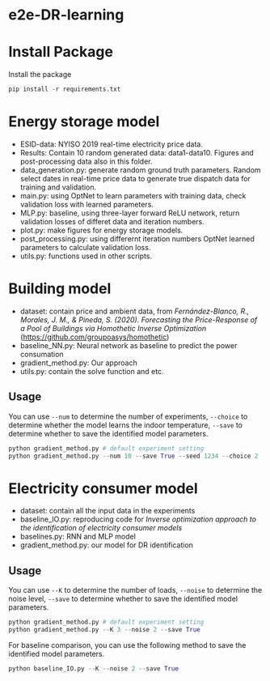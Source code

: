 # e2e-DR-learning
# Install Package
Install the package
```python
pip install -r requirements.txt
```

# Energy storage model
- ESID-data: NYISO 2019 real-time electricity price data.
- Results: Contain 10 random generated data: data1-data10. Figures and post-processing data also in this folder.
- data_generation.py: generate random ground truth parameters. Random select dates in real-time price data to generate true dispatch data for training and validation.
- main.py: using OptNet to learn parameters with training data, check validation loss with learned parameters.
- MLP.py: baseline, using three-layer forward ReLU network, return validation losses of differet data and iteration numbers.
- plot.py: make figures for energy storage models.
- post_processing.py: using differernt iteration numbers OptNet learned parameters to calculate validation loss.
- utils.py: functions used in other scripts.


# Building model
- dataset: contain price and ambient data, from *Fernández-Blanco, R., Morales, J. M., & Pineda, S. (2020). Forecasting the Price-Response of a Pool of Buildings via Homothetic Inverse Optimization* (https://github.com/groupoasys/homothetic)
- baseline_NN.py: Neural network as baseline to predict the power consumation
- gradient_method.py: Our approach
- utils.py: contain the solve function and etc.

## Usage
You can use `--num` to determine the number of experiments, `--choice` to determine whether the model learns the indoor temperature, `--save` to determine whether to save the identified model parameters.
```python
python gradient_method.py # default experiment setting
python gradient_method.py --num 10 --save True --seed 1234 --choice 2
```

# Electricity consumer model
- dataset: contain all the input data in the experiments
- baseline_IO.py: reproducing code for *Inverse optimization approach to the identification of electricity consumer models*
- baselines.py: RNN and MLP model
- gradient_method.py: our model for DR identification

## Usage
You can use `--K` to determine the number of loads, `--noise` to determine the noise level, `--save` to determine whether to save the identified model parameters.
```python
python gradient_method.py # default experiment setting
python gradient_method.py --K 3 --noise 2 --save True
```
For baseline comparison, you can use the following method to save the identified model parameters.
```python
python baseline_IO.py --K --noise 2 --save True
```
